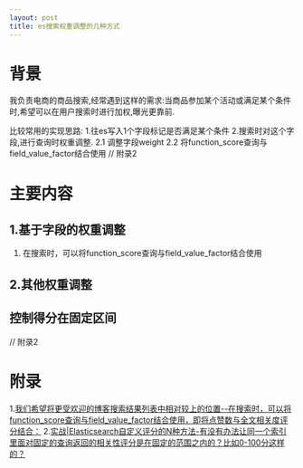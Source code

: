 ```yaml
---
layout: post
title: es搜索权重调整的几种方式
---
```


# 背景
我负责电商的商品搜索,经常遇到这样的需求:当商品参加某个活动或满足某个条件时,希望可以在用户搜索时进行加权,曝光更靠前.

比较常用的实现思路:
1.往es写入1个字段标记是否满足某个条件
2.搜索时对这个字段,进行查询时权重调整. 
2.1 调整字段weight
2.2 将function_score查询与field_value_factor结合使用 // 附录2

# 主要内容
## 1.基于字段的权重调整
1. 在搜索时，可以将function_score查询与field_value_factor结合使用

## 2.其他权重调整

## 控制得分在固定区间
// 附录2

# 附录
1.[我们希望将更受欢迎的博客搜索结果列表中相对较上的位置--在搜索时，可以将function_score查询与field_value_factor结合使用，即将点赞数与全文相关度评分结合：](https://www.elastic.co/guide/cn/elasticsearch/guide/current/boosting-by-popularity.html)
2.[实战|Elasticsearch自定义评分的N种方法-有没有办法让同一个索引里面对固定的查询返回的相关性评分是在固定的范围之内的？比如0-100分这样的？](https://mp.weixin.qq.com/s/npOCOX8tTzk6bv_8n_7njQ)